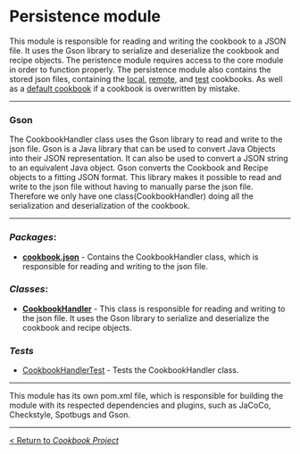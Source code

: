 # __Persistence module__

This module is responsible for reading and writing the cookbook to a JSON file. It uses the Gson library to serialize and deserialize the cookbook and recipe objects.
The peristence module requires access to the core module in order to function properly. The persistence module also contains the stored json files, containing the [local](/cookbook-project/persistence/cookbook.json), [remote](/cookbook-project/persistence/remote-cookbook.json), and [test](/cookbook-project/persistence/test.json) cookbooks. As well as a [default cookbook](/cookbook-project/persistence/default-cookbook.json) if a cookbook is overwritten by mistake.

---
### **Gson**
The CookbookHandler class uses the Gson library to read and write to the json file. Gson is a Java library that can be used to convert Java Objects into their JSON representation. It can also be used to convert a JSON string to an equivalent Java object. Gson converts the Cookbook and Recipe objects to a fitting JSON format. This library makes it possible to read and write to the json file without having to manually parse the json file. Therefore we only have one class(CookbookHandler) doing all the serialization and deserialization of the cookbook.

---
### _**Packages**_:
* **[cookbook.json](/cookbook-project/persistence/src/main/java/cookbook/json/)** - Contains the CookbookHandler class, which is responsible for reading and writing to the json file.

### _**Classes**_:
* **[CookbookHandler](/cookbook-project/persistence/src/main/java/cookbook/json/CookbookHandler.java)** - This class is responsible for reading and writing to the json file. It uses the Gson library to serialize and deserialize the cookbook and recipe objects.

### _**Tests**_
* [CookbookHandlerTest](/gr2322/cookbook-project/persistence/src/test/java/cookbook/json/CookbookHandlerTest.java) - Tests the CookbookHandler class. 

---
This module has its own pom.xml file, which is responsible for building the module with its respected dependencies and plugins, such as JaCoCo, Checkstyle, Spotbugs and Gson.

---
[< Return to _Cookbook Project_](/cookbook-project/readme.md)